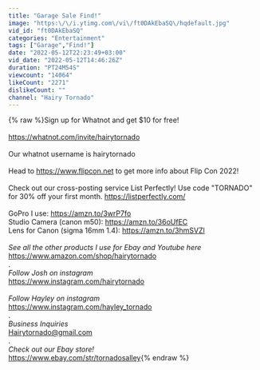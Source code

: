 ```yaml
---
title: "Garage Sale Find!"
image: "https:\/\/i.ytimg.com\/vi\/ft0DAkEbaSQ\/hqdefault.jpg"
vid_id: "ft0DAkEbaSQ"
categories: "Entertainment"
tags: ["Garage","Find!"]
date: "2022-05-12T22:23:49+03:00"
vid_date: "2022-05-12T14:46:26Z"
duration: "PT24M54S"
viewcount: "14064"
likeCount: "2271"
dislikeCount: ""
channel: "Hairy Tornado"
---
```

{% raw %}Sign up for Whatnot and get $10 for free! <br /><br /><a rel="nofollow" target="blank" href="https://whatnot.com/invite/hairytornado">https://whatnot.com/invite/hairytornado</a><br /><br />Our whatnot username is hairytornado<br /><br />Head to <a rel="nofollow" target="blank" href="https://www.flipcon.net">https://www.flipcon.net</a> to get more info about Flip Con 2022!<br /><br />Check out our cross-posting service List Perfectly! Use code &quot;TORNADO&quot; for 30% off your first month. <a rel="nofollow" target="blank" href="https://listperfectly.com/">https://listperfectly.com/</a><br /><br />GoPro I use:  <a rel="nofollow" target="blank" href="https://amzn.to/3wrP7fo">https://amzn.to/3wrP7fo</a><br />Studio Camera (canon m50):  <a rel="nofollow" target="blank" href="https://amzn.to/36oUfEC">https://amzn.to/36oUfEC</a><br />Lens for Canon (sigma 16mm 1.4):  <a rel="nofollow" target="blank" href="https://amzn.to/3hmSVZl">https://amzn.to/3hmSVZl</a><br /><br />*See all the other products I use for Ebay and Youtube here*<br /><a rel="nofollow" target="blank" href="https://www.amazon.com/shop/hairytornado">https://www.amazon.com/shop/hairytornado</a><br />.<br />*Follow Josh on instagram*<br /><a rel="nofollow" target="blank" href="https://www.instagram.com/hairytornado">https://www.instagram.com/hairytornado</a><br /><br />*Follow Hayley on instagram*<br /><a rel="nofollow" target="blank" href="https://www.instagram.com/hayley_tornado">https://www.instagram.com/hayley_tornado</a><br />.<br />*Business Inquiries*<br />Hairytornado@gmail.com<br />.<br />*Check out our Ebay store!*<br /><a rel="nofollow" target="blank" href="https://www.ebay.com/str/tornadosalley">https://www.ebay.com/str/tornadosalley</a>{% endraw %}
